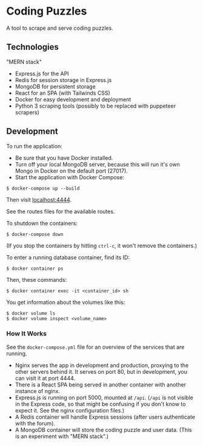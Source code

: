 # Coding Puzzles

A tool to scrape and serve coding puzzles.

## Technologies

"MERN stack"

- Express.js for the API
- Redis for session storage in Express.js
- MongoDB for persistent storage
- React for an SPA (with Tailwinds CSS)
- Docker for easy development and deployment
- Python 3 scraping tools (possibly to be replaced with puppeteer scrapers)

## Development

To run the application:

- Be sure that you have Docker installed.
- Turn off your local MongoDB server, because this will run it's own Mongo in Docker on the default port (27017).
- Start the application with Docker Compose:

```text
$ docker-compose up --build
```

Then visit [localhost:4444](http://localhost:4444/).

See the routes files for the available routes.

To shutdown the containers:

```text
$ docker-compose down
```

(If you stop the containers by hitting `ctrl-c`, it won't remove the containers.)

To enter a running database container, find its ID:

```text
$ docker container ps
```

Then, these commands:

```text
$ docker container exec -it <container_id> sh
```

You get information about the volumes like this:

```text
$ docker volume ls
$ docker volume inspect <volume_name>
```

### How It Works

See the `docker-compose.yml` file for an overview of the services that are running.

- Nginx serves the app in development and production, proxying to the other servers behind it. It serves on port 80, but in development, you can visit it at port 4444.
- There is a React SPA being served in another container with another instance of nginx.
- Express.js is running on port 5000, mounted at `/api`. (`/api` is not visible in the Express code, so that might be confusing if you don't know to expect it. See the nginx configuration files.)
- A Redis container will handle Express sessions (after users authenticate with the forum).
- A MongoDB container will store the coding puzzle and user data. (This is an experiment with "MERN stack".)

